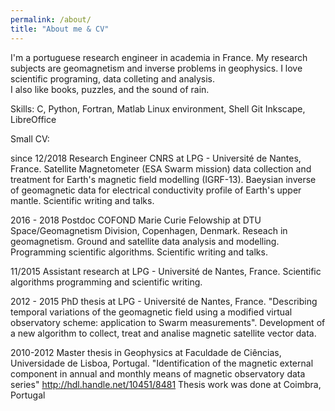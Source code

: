 ```yaml
---
permalink: /about/
title: "About me & CV"
---
```


I'm a portuguese research engineer in academia in France. My research subjects are geomagnetism and inverse problems in geophysics. 
I love scientific programing, data colleting and analysis.  
I also like books, puzzles, and the sound of rain.

Skills: C, Python, Fortran, Matlab
        Linux environment, Shell
        Git
        Inkscape, LibreOffice

Small CV:

since 12/2018 Research Engineer CNRS at LPG - Université de Nantes, France.
              Satellite Magnetometer (ESA Swarm mission) data collection and treatment for Earth's magnetic field modelling (IGRF-13).
              Baeysian inverse of geomagnetic data for electrical conductivity profile of Earth's upper mantle. 
              Scientific writing and talks.
                
2016 - 2018   Postdoc COFOND Marie Curie Felowship at DTU Space/Geomagnetism Division, Copenhagen, Denmark.
              Reseach in geomagnetism. Ground and satellite data analysis and modelling. 
              Programming scientific algorithms. 
              Scientific writing and talks.
                   
11/2015       Assistant research at LPG - Université de Nantes, France.
              Scientific algorithms programming and scientific writing.
                   
2012 - 2015   PhD thesis at LPG - Université de Nantes, France. 
              "Describing temporal variations of the geomagnetic field using a modified virtual observatory scheme: application to Swarm measurements".
              Development of a new algorithm to collect, treat and analise magnetic satellite vector data.
                
2010-2012     Master thesis in Geophysics at Faculdade de Ciências, Universidade de Lisboa, Portugal.
              "Identification of the magnetic external component in annual and monthly means of magnetic observatory data series"
              http://hdl.handle.net/10451/8481
              Thesis work was done at Coimbra, Portugal
              

